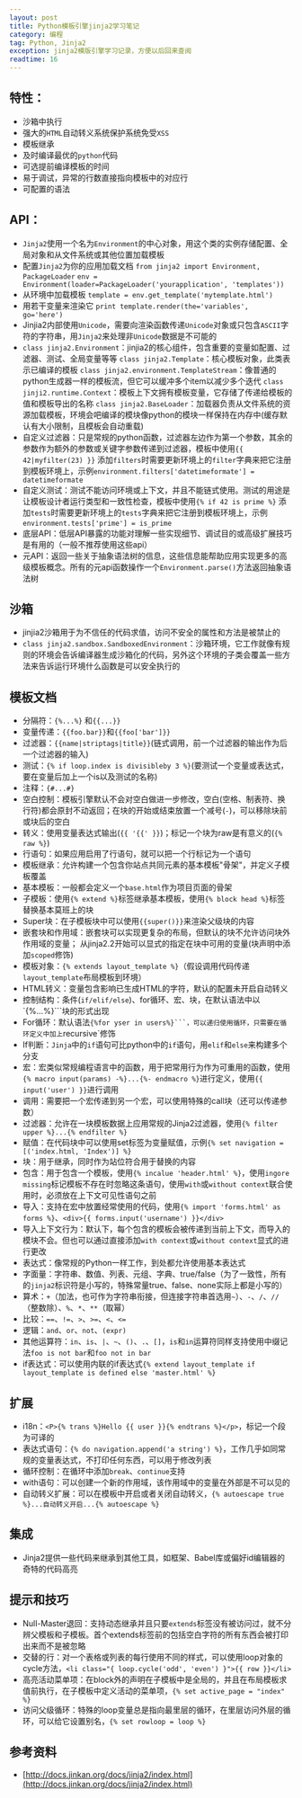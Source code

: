 ```yaml
---
layout: post
title: Python模板引擎jinja2学习笔记
category: 编程
tag: Python, Jinja2
exception: jinja2模版引擎学习记录，方便以后回来查阅
readtime: 16
---
```


## 特性：
* 沙箱中执行
* 强大的`HTML`自动转义系统保护系统免受`XSS`
* 模板继承
* 及时编译最优的`python`代码
* 可选提前编译模板的时间
* 易于调试，异常的行数直接指向模板中的对应行
* 可配置的语法

## API：
* `Jinja2`使用一个名为`Environment`的中心对象，用这个类的实例存储配置、全局对象和从文件系统或其他位置加载模板
* 配置`Jinja2`为你的应用加载文档
  `from jinja2 import Environment, PackageLoader`
  `env = Environment(loader=PackageLoader('yourapplication', 'templates'))`
* 从环境中加载模板
  `template = env.get_template('mytemplate.html')`
* 用若干变量来渲染它
  `print template.render(the='variables', go='here')`
* Jinjia2内部使用`Unicode`，需要向渲染函数传递`Unicode`对象或只包含`ASCII`字符的字符串，用`Jinja2`来处理非`Unicode`数据是不可能的
* `class jinja2.Environment`：jinjia2的核心组件，包含重要的变量如配置、过滤器、测试、全局变量等等
  `class jinja2.Template`：核心模板对象，此类表示已编译的模板
  `class jinja2.environment.TemplateStream`：像普通的python生成器一样的模板流，但它可以缓冲多个item以减少多个迭代
  `class jinji2.runtime.Context`：模板上下文拥有模板变量，它存储了传递给模板的值和模板导出的名称
  `class jinja2.BaseLoader`：加载器负责从文件系统的资源加载模板，环境会吧编译的模块像python的模块一样保持在内存中(缓存默认有大小限制，且模板会自动重载)
* 自定义过滤器：只是常规的python函数，过滤器左边作为第一个参数，其余的参数作为额外的参数或关键字参数传递到过滤器，模板中使用`{{ 42|myfilter(23) }}`
  添加`filters`时需要更新环境上的`filter`字典来把它注册到模板环境上，示例`environment.filters['datetimeformate'] = datetimeformate`
* 自定义测试：测试不能访问环境或上下文，并且不能链式使用。测试的用途是让模板设计者运行类型和一致性检查，模板中使用```{% if 42 is prime %}```
  添加`tests`时需要更新环境上的`tests`字典来把它注册到模板环境上，示例`environment.tests['prime'] = is_prime`
* 底层API：低层API暴露的功能对理解一些实现细节、调试目的或高级扩展技巧是有用的（一般不推荐使用这些api）
* 元API：返回一些关于抽象语法树的信息，这些信息能帮助应用实现更多的高级模板概念。所有的元api函数操作一个`Environment.parse()`方法返回抽象语法树
    
## 沙箱
* jinjia2沙箱用于为不信任的代码求值，访问不安全的属性和方法是被禁止的
* `class jinja2.sandbox.SandboxedEnvironment`：沙箱环境，它工作就像有规则的环境会告诉编译器生成沙箱化的代码，另外这个环境的子类会覆盖一些方法来告诉运行环境什么函数是可以安全执行的

## 模板文档
* 分隔符：```{%...%}``` 和`{{...}}`
* 变量传递：`{{foo.bar}}`和`{{foo['bar']}}`
* 过滤器：`{{name|striptags|title}}`(链式调用，前一个过滤器的输出作为后一个过滤器的输入)
* 测试：```{% if loop.index is divisibleby 3 %}```(要测试一个变量或表达式，要在变量后加上一个is以及测试的名称)
* 注释：`{#...#}`
* 空白控制：模板引擎默认不会对空白做进一步修改，空白(空格、制表符、换行符)都会原封不动返回；在块的开始或结束放置一个减号(`-`)，可以移除块前或块后的空白
* 转义：使用变量表达式输出(`{{ '{{' }}`)；标记一个块为raw是有意义的(```{% raw %}```)
* 行语句：如果应用启用了行语句，就可以把一个行标记为一个语句
* 模板继承：允许构建一个包含你站点共同元素的基本模板"骨架"，并定义子模板覆盖
* 基本模板：一般都会定义一个`base.html`作为项目页面的骨架
* 子模板：使用```{% extend %}```标签继承基本模板，使用```{% block head %}```标签替换基本莫班上的块
* Super块：在子模板块中可以使用`{{super()}}`来渲染父级块的内容
* 嵌套块和作用域：嵌套块可以实现更复杂的布局，但默认的块不允许访问块外作用域的变量；
  从jinja2.2开始可以显式的指定在块中可用的变量(块声明中添加`scoped`修饰)
* 模板对象：```{% extends layout_template %}```（假设调用代码传递`layout_template`布局模板到环境）
* HTML转义：变量包含影响已生成HTML的字符，默认的配置未开启自动转义
* 控制结构：条件(`if/elif/else`)、for循环、宏、块，在默认语法中以`{%...%}```块的形式出现
* For循环：默认语法`{%for yser in users%}```，可以递归使用循环，只需要在循环定义中加上`recursive`修饰
* If判断：`Jinja`中的`if`语句可比python中的`if`语句，用`elif`和`else`来构建多个分支
* 宏：宏类似常规编程语言中的函数，用于把常用行为作为可重用的函数，使用```{% macro input(params) -%}...{%- endmacro %}```进行定义，使用`{{ input('user') }}`进行调用
* 调用：需要把一个宏传递到另一个宏，可以使用特殊的call块（还可以传递参数）
* 过滤器：允许在一块模板数据上应用常规的Jinja2过滤器，使用```{% filter upper %}...{% endfilter %}```
* 赋值：在代码块中可以使用set标签为变量赋值，示例```{% set navigation = [('index.html, 'Index')] %}```
* 块：用于继承，同时作为站位符合用于替换的内容
* 包含：用于包含一个模板，使用```{% incalue 'header.html' %}```，使用`ingore missing`标记模板不存在时忽略这条语句，使用`with`或`without context`联合使用时，必须放在上下文可见性语句之前
* 导入：支持在宏中放置经常使用的代码，使用```{% import 'forms.html' as forms %}```、`<div>{{ forms.input('username') }}</div>`
* 导入上下文行为：默认下，每个包含的模板会被传递到当前上下文，而导入的模块不会。但也可以通过直接添加`with context`或`without context`显式的进行更改
* 表达式：像常规的Python一样工作，到处都允许使用基本表达式
* 字面量：字符串、数值、列表、元组、字典、true/false（为了一致性，所有的`jinja2`标识符是小写的，特殊常量true、false、none实际上都是小写的）
* 算术：`+`（加法，也可作为字符串衔接，但连接字符串首选用`~`）、`-`、`/`、`//`（整数除）、`%`、`*`、`**`（取幂）
* 比较：`==`、`!=`、`>`、`>=`、`<`、`<=`
* 逻辑：`and`、`or`、`not`、`(expr)`
* 其他运算符：`in`、`is`、`|`、`~`、`()`、`.`、`[]`，`is`和`in`运算符同样支持使用中缀记法`foo is not bar`和`foo not in bar`
* if表达式：可以使用内联的if表达式```{% extend layout_template if layout_template is defined else 'master.html' %}```

## 扩展
* i18n：```<P>{% trans %}Hello {{ user }}{% endtrans %}</p>```，标记一个段为可译的
* 表达式语句：```{% do navigation.append('a string') %}```，工作几乎如同常规的变量表达式，不打印任何东西，可以用于修改列表
* 循环控制：在循环中添加`break`、`continue`支持
* with语句：可以创建一个新的作用域，该作用域中的变量在外部是不可以见的
* 自动转义扩展：可以在模板中开启或者关闭自动转义，```{% autoescape true %}...自动转义开启...{% autoescape %}```

## 集成
* Jinja2提供一些代码来继承到其他工具，如框架、Babel库或偏好id编辑器的奇特的代码高亮

## 提示和技巧
* Null-Master退回：支持动态继承并且只要`extends`标签没有被访问过，就不分辨父模板和子模板。首个extends标签前的包括空白字符的所有东西会被打印出来而不是被忽略
* 交替的行：对一个表格或列表的每行使用不同的样式，可以使用loop对象的cycle方法，`<li class="{ loop.cycle('odd', 'even') }">{{ row }}</li>`
* 高亮活动菜单项：在block外的声明在子模板中是全局的，并且在布局模板求值前执行，在子模板中定义活动的菜单项，```{% set active_page = "index" %}```
* 访问父级循环：特殊的loop变量总是指向最里层的循环，在里层访问外层的循环，可以给它设置别名，```{% set rowloop = loop %}```

## 参考资料
* [http://docs.jinkan.org/docs/jinja2/index.html](http://docs.jinkan.org/docs/jinja2/index.html)